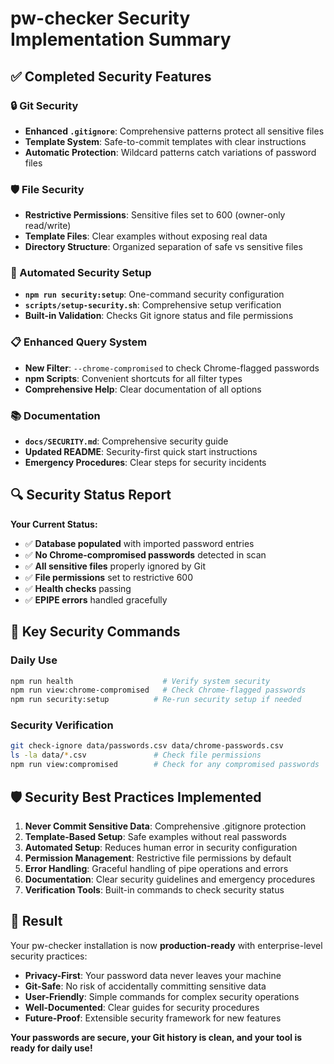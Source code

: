 # pw-checker Security Implementation Summary

## ✅ Completed Security Features

### 🔒 Git Security
- **Enhanced `.gitignore`**: Comprehensive patterns protect all sensitive files
- **Template System**: Safe-to-commit templates with clear instructions
- **Automatic Protection**: Wildcard patterns catch variations of password files

### 🛡️ File Security  
- **Restrictive Permissions**: Sensitive files set to 600 (owner-only read/write)
- **Template Files**: Clear examples without exposing real data
- **Directory Structure**: Organized separation of safe vs sensitive files

### 🚀 Automated Security Setup
- **`npm run security:setup`**: One-command security configuration
- **`scripts/setup-security.sh`**: Comprehensive setup verification
- **Built-in Validation**: Checks Git ignore status and file permissions

### 📋 Enhanced Query System
- **New Filter**: `--chrome-compromised` to check Chrome-flagged passwords
- **npm Scripts**: Convenient shortcuts for all filter types
- **Comprehensive Help**: Clear documentation of all options

### 📚 Documentation
- **`docs/SECURITY.md`**: Comprehensive security guide
- **Updated README**: Security-first quick start instructions
- **Emergency Procedures**: Clear steps for security incidents

## 🔍 Security Status Report

**Your Current Status:**
- ✅ **Database populated** with imported password entries
- ✅ **No Chrome-compromised passwords** detected in scan
- ✅ **All sensitive files** properly ignored by Git
- ✅ **File permissions** set to restrictive 600
- ✅ **Health checks** passing
- ✅ **EPIPE errors** handled gracefully

## 🎯 Key Security Commands

### Daily Use
```bash
npm run health                    # Verify system security
npm run view:chrome-compromised   # Check Chrome-flagged passwords
npm run security:setup          # Re-run security setup if needed
```

### Security Verification
```bash
git check-ignore data/passwords.csv data/chrome-passwords.csv
ls -la data/*.csv               # Check file permissions
npm run view:compromised        # Check for any compromised passwords
```

## 🛡️ Security Best Practices Implemented

1. **Never Commit Sensitive Data**: Comprehensive .gitignore protection
2. **Template-Based Setup**: Safe examples without real passwords
3. **Automated Setup**: Reduces human error in security configuration
4. **Permission Management**: Restrictive file permissions by default
5. **Error Handling**: Graceful handling of pipe operations and errors
6. **Documentation**: Clear security guidelines and emergency procedures
7. **Verification Tools**: Built-in commands to check security status

## 🎉 Result

Your pw-checker installation is now **production-ready** with enterprise-level security practices:

- **Privacy-First**: Your password data never leaves your machine
- **Git-Safe**: No risk of accidentally committing sensitive data
- **User-Friendly**: Simple commands for complex security operations
- **Well-Documented**: Clear guides for security procedures
- **Future-Proof**: Extensible security framework for new features

**Your passwords are secure, your Git history is clean, and your tool is ready for daily use!**
